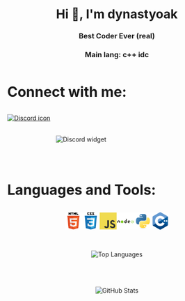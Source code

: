<header>
  <h1>Hi 👋, I'm dynastyoak</h1>
  <h3>Best Coder Ever (real)</h3>
  <h3>Main lang: c++ idc</h3>
</header>
<section>
  <h3 style="font-size: 2rem;">Connect with me:</h3>
  <div style="margin-top: 1rem; display: flex; justify-content: flex-start;">
    <a href="https://discord.com/users/1007661460572356628" target="blank" style="margin-right: 1rem;">
      <img src="https://raw.githubusercontent.com/rahuldkjain/github-profile-readme-generator/master/src/images/icons/Social/discord.svg" alt="Discord icon" height="30" width="40" />
    </a>
  </div>
  <div style="margin-top: 2rem; display: flex; justify-content: center;">
    <img src="https://discord.c99.nl/widget/theme-4/1007661460572356628.png" alt="Discord widget" width="280" height="60"> 
  </div>
</section>
<section>
  <h3 style="font-size: 2rem;">Languages and Tools:</h3>
  <div style="margin-top: 2rem; display: flex; justify-content: center;">
    <img src="https://raw.githubusercontent.com/devicons/devicon/master/icons/html5/html5-original-wordmark.svg" alt="HTML5 icon" width="40" height="40"/>
    <img src="https://raw.githubusercontent.com/devicons/devicon/master/icons/css3/css3-original-wordmark.svg" alt="CSS3 icon" width="40" height="40"/>
    <img src="https://raw.githubusercontent.com/devicons/devicon/master/icons/javascript/javascript-original.svg" alt="JavaScript icon" width="40" height="40"/>
    <img src="https://raw.githubusercontent.com/devicons/devicon/master/icons/nodejs/nodejs-original-wordmark.svg" alt="Node.js icon" width="40" height="40"/>
    <img src="https://raw.githubusercontent.com/devicons/devicon/master/icons/python/python-original.svg" alt="Python icon" width="40" height="40"/>
    <img src="https://raw.githubusercontent.com/devicons/devicon/master/icons/cplusplus/cplusplus-original.svg" alt="C++ icon" width="40" height="40"/>
  </div>
</section>
<section>
  <div style="margin-top: 3rem; display: flex; flex-direction: column; align-items: center;">
    <img src="https://github-readme-stats.vercel.app/api/top-langs/?username=dynastyoak&layout=compact&theme=dark" alt="Top Languages"><br><br>
    <img src="https://github-readme-stats.vercel.app/api?username=dynastyoak&show_icons=true&theme=dark" alt="GitHub Stats" style="margin-top: 2rem;">
  </div>
</section>
